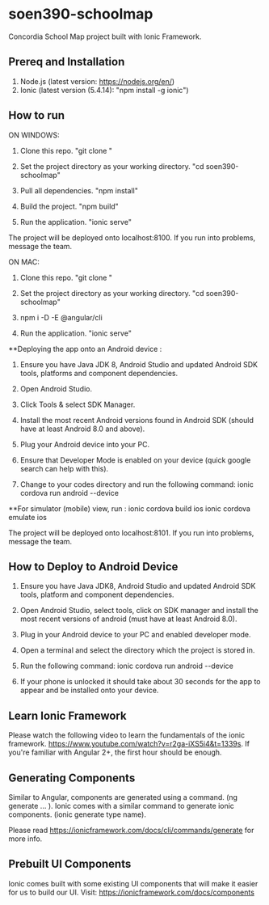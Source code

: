 # soen390-schoolmap

Concordia School Map project built with Ionic Framework.

## Prereq and Installation

1. Node.js (latest version: https://nodejs.org/en/)
2. Ionic (latest version (5.4.14): "npm install -g ionic")


## How to run

ON WINDOWS:

1. Clone this repo. "git clone <url>"

2. Set the project directory as your working directory. "cd soen390-schoolmap"

3. Pull all dependencies. "npm install"

4. Build the project. "npm build"

5. Run the application. "ionic serve"

The project will be deployed onto localhost:8100. If you run into problems, message the team.

ON MAC:

1. Clone this repo. "git clone <url>"

2. Set the project directory as your working directory. "cd soen390-schoolmap"

3. npm i -D -E @angular/cli

5. Run the application. "ionic serve"

**Deploying the app onto an Android device :

1. Ensure you have Java JDK 8, Android Studio and updated Android SDK tools, platforms and component dependencies.

2. Open Android Studio.

3. Click Tools & select SDK Manager.

4. Install the most recent Android versions found in Android SDK (should have at least Android 8.0 and above).

5. Plug your Android device into your PC.

6. Ensure that Developer Mode is enabled on your device (quick google search can help with this).

7. Change to your codes directory and run the following command: ionic cordova run android --device

 **For simulator (mobile) view, run :
    ionic cordova build ios
    ionic cordova emulate ios

The project will be deployed onto localhost:8101. If you run into problems, message the team.

## How to Deploy to Android Device

1. Ensure you have Java JDK8, Android Studio and updated Android SDK tools, platform and component dependencies.

2. Open Android Studio, select tools, click on SDK manager and install the most recent versions of android (must have at least Android 8.0).

3. Plug in your Android device to your PC and enabled developer mode.

4. Open a terminal and select the directory which the project is stored in.

5. Run the following command: ionic cordova run android --device

6. If your phone is unlocked it should take about 30 seconds for the app to appear and be installed onto your device.

## Learn Ionic Framework 

Please watch the following video to learn the fundamentals of the ionic framework. https://www.youtube.com/watch?v=r2ga-iXS5i4&t=1339s. 
If you're familiar with Angular 2+, the first hour should be enough.

## Generating Components

Similar to Angular, components are generated using a command. (ng generate ... ). Ionic comes with a similar command to generate ionic components. (ionic generate type name).

Please read https://ionicframework.com/docs/cli/commands/generate for more info.

## Prebuilt UI Components

Ionic comes built with some existing UI components that will make it easier for us to build our UI. 
Visit: https://ionicframework.com/docs/components


